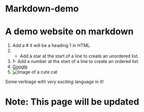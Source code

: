 # Markdown-demo

# A demo website on markdown
1. Add a # it will be a heading 1 in HTML.
2. * Add a star at the start of a line to create an unordered list.
3. 1- Add a number at the start of a line to create an ordered list.
4. [Google](http://google.com)
5. ![Image of a cute cat](https://pbs.twimg.com/profile_images/1089487574492680192/gjaa3FKV_400x400.jpg)


Some verbiage with _very exciting_ language in it!




# Note: This page will be updated
